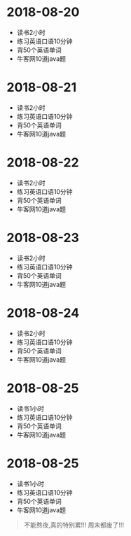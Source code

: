 # 2018-08-20
* 读书2小时
* 练习英语口语10分钟
* 背50个英语单词
* 牛客网10道java题

# 2018-08-21
* 读书2小时
* 练习英语口语10分钟
* 背50个英语单词
* 牛客网10道java题

# 2018-08-22
* 读书2小时
* 练习英语口语10分钟
* 背50个英语单词
* 牛客网10道java题

# 2018-08-23
* 读书2小时
* 练习英语口语10分钟
* 背50个英语单词
* 牛客网10道java题

# 2018-08-24
* 读书2小时
* 练习英语口语10分钟
* 背50个英语单词
* 牛客网10道java题

# 2018-08-25
* 读书1小时
* 练习英语口语10分钟
* 背50个英语单词
* 牛客网10道java题


# 2018-08-25
* 读书1小时
* 练习英语口语10分钟
* 背50个英语单词
* 牛客网10道java题
>不能熬夜,真的特别累!!! 周末都废了!!!
